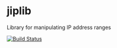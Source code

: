 jiplib
======

Library for manipulating IP address ranges

[![Build Status](https://travis-ci.org/canbican/jiplib.svg?branch=master)](https://travis-ci.org/canbican/jiplib)
